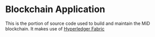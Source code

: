 # Blockchain Application
This is the portion of source code used to build and maintain the MiD blockchain. It makes use of [Hyperledger Fabric](https://www.hyperledger.org/projects/fabric)
